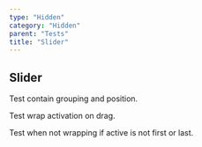 ```yaml
---
type: "Hidden"
category: "Hidden"
parent: "Tests"
title: "Slider"
---
```


## Slider

Test contain grouping and position.

<demo>
  <demovanilla src="vanilla/components/core/slider/wrap-center">
  </demovanilla>
  <demovanilla src="vanilla/components/core/slider/wrap-left">
  </demovanilla>
  <demovanilla src="vanilla/components/core/slider/wrap-right">
  </demovanilla>
</demo>

Test wrap activation on drag.

Test when not wrapping if active is not first or last.

<demo>
  <demovanilla src="vanilla/components/core/slider/wrap-center">
  </demovanilla>
  <demovanilla src="vanilla/components/core/slider/wrap-left">
  </demovanilla>
  <demovanilla src="vanilla/components/core/slider/wrap-right">
  </demovanilla>
</demo>
